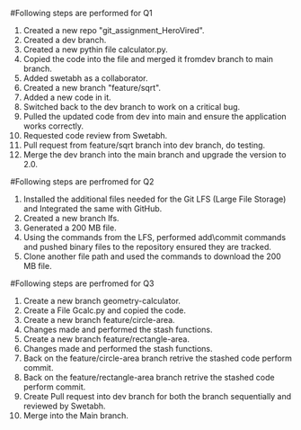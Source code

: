 #Following steps are performed for Q1
1. Created a new repo "git_assignment_HeroVired".
2. Created a dev branch.
3. Created a new pythin file calculator.py.
4. Copied the code into the file and merged it fromdev branch to main branch.
5. Added swetabh as a collaborator.
6. Created a new branch "feature/sqrt".
7. Added a new code in it.
8. Switched back to the dev branch to work on a critical bug.
9. Pulled the updated code from dev into main and ensure the application works correctly.
10. Requested code review from Swetabh.
11. Pull request from feature/sqrt branch into dev branch, do testing.
12. Merge the dev branch into the main branch and upgrade the version to 2.0.

#Following steps are perfromed for Q2

1. Installed the additional files needed for the Git LFS (Large File Storage) and Integrated the same with GitHub.
2. Created a new branch lfs.
3. Generated a 200 MB file.
4. Using the commands from the LFS, performed add\commit commands and pushed binary files to the repository ensured they are tracked.
5. Clone another file path and used the commands to download the 200 MB file.
  
#Following steps are perfromed for Q3
1. Create a new branch geometry-calculator.
2. Create a File Gcalc.py and copied the code.
3. Create a new branch feature/circle-area.
4. Changes made and performed the stash functions.
5. Create a new branch feature/rectangle-area.
6. Changes made and performed the stash functions.
7. Back on the feature/circle-area branch retrive the stashed code perform commit.
8. Back on the feature/rectangle-area branch retrive the stashed code perform commit.
9. Create Pull request into dev branch for both the branch sequentially and reviewed by Swetabh.
10. Merge into the Main branch.
